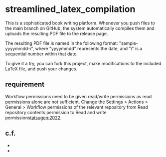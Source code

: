 # streamlined_latex_compilation

This is a sophisticated book writing platform. Whenever you push files to the main branch on GitHub, the system automatically compiles them and uploads the resulting PDF file to the release page.

The resulting PDF file is named in the following format: "sample-yyyymmdd-i", where "yyyymmdd" represents the date, and "i" is a sequential number within that date.

To give it a try, you can fork this project, make modifications to the included LaTeX file, and push your changes.

## requirement
Workflow permissions need to be given read/write permissions as read permissions alone are not sufficient.
Change the Settings > Actions > General > Workflow permissions of the relevant repository from Read repository contents permission to Read and write permissions[tatsugon:2022].


## c.f. 
 - [kimikazu:2023]:https://github.com/hamukazu/streamlined_latex_compilation.git
 - [tatsugon:2022]:https://zenn.dev/tatsugon/articles/github-actions-permission-error
